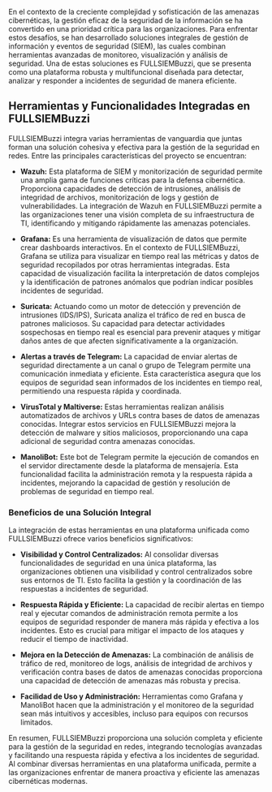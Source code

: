 En el contexto de la creciente complejidad y sofisticación de las amenazas cibernéticas, la gestión eficaz de la seguridad de la información se ha convertido en una prioridad crítica para las organizaciones. Para enfrentar estos desafíos, se han desarrollado soluciones integrales de gestión de información y eventos de seguridad (SIEM), las cuales combinan herramientas avanzadas de monitoreo, visualización y análisis de seguridad. Una de estas soluciones es FULLSIEMBuzzi, que se presenta como una plataforma robusta y multifuncional diseñada para detectar, analizar y responder a incidentes de seguridad de manera eficiente.

## **Herramientas y Funcionalidades Integradas en FULLSIEMBuzzi**

FULLSIEMBuzzi integra varias herramientas de vanguardia que juntas forman una solución cohesiva y efectiva para la gestión de la seguridad en redes. Entre las principales características del proyecto se encuentran:

- **Wazuh:** Esta plataforma de SIEM y monitorización de seguridad permite una amplia gama de funciones críticas para la defensa cibernética. Proporciona capacidades de detección de intrusiones, análisis de integridad de archivos, monitorización de logs y gestión de vulnerabilidades. La integración de Wazuh en FULLSIEMBuzzi permite a las organizaciones tener una visión completa de su infraestructura de TI, identificando y mitigando rápidamente las amenazas potenciales.

- **Grafana:** Es una herramienta de visualización de datos que permite crear dashboards interactivos. En el contexto de FULLSIEMBuzzi, Grafana se utiliza para visualizar en tiempo real las métricas y datos de seguridad recopilados por otras herramientas integradas. Esta capacidad de visualización facilita la interpretación de datos complejos y la identificación de patrones anómalos que podrían indicar posibles incidentes de seguridad.

- **Suricata:** Actuando como un motor de detección y prevención de intrusiones (IDS/IPS), Suricata analiza el tráfico de red en busca de patrones maliciosos. Su capacidad para detectar actividades sospechosas en tiempo real es esencial para prevenir ataques y mitigar daños antes de que afecten significativamente a la organización.

- **Alertas a través de Telegram:** La capacidad de enviar alertas de seguridad directamente a un canal o grupo de Telegram permite una comunicación inmediata y eficiente. Esta característica asegura que los equipos de seguridad sean informados de los incidentes en tiempo real, permitiendo una respuesta rápida y coordinada.

- **VirusTotal y Maltiverse:** Estas herramientas realizan análisis automatizados de archivos y URLs contra bases de datos de amenazas conocidas. Integrar estos servicios en FULLSIEMBuzzi mejora la detección de malware y sitios maliciosos, proporcionando una capa adicional de seguridad contra amenazas conocidas.

- **ManoliBot:** Este bot de Telegram permite la ejecución de comandos en el servidor directamente desde la plataforma de mensajería. Esta funcionalidad facilita la administración remota y la respuesta rápida a incidentes, mejorando la capacidad de gestión y resolución de problemas de seguridad en tiempo real.

### **Beneficios de una Solución Integral**

La integración de estas herramientas en una plataforma unificada como FULLSIEMBuzzi ofrece varios beneficios significativos:

- **Visibilidad y Control Centralizados:** Al consolidar diversas funcionalidades de seguridad en una única plataforma, las organizaciones obtienen una visibilidad y control centralizados sobre sus entornos de TI. Esto facilita la gestión y la coordinación de las respuestas a incidentes de seguridad.

- **Respuesta Rápida y Eficiente:** La capacidad de recibir alertas en tiempo real y ejecutar comandos de administración remota permite a los equipos de seguridad responder de manera más rápida y efectiva a los incidentes. Esto es crucial para mitigar el impacto de los ataques y reducir el tiempo de inactividad.

- **Mejora en la Detección de Amenazas:** La combinación de análisis de tráfico de red, monitoreo de logs, análisis de integridad de archivos y verificación contra bases de datos de amenazas conocidas proporciona una capacidad de detección de amenazas más robusta y precisa.

- **Facilidad de Uso y Administración:** Herramientas como Grafana y ManoliBot hacen que la administración y el monitoreo de la seguridad sean más intuitivos y accesibles, incluso para equipos con recursos limitados.

En resumen, FULLSIEMBuzzi proporciona una solución completa y eficiente para la gestión de la seguridad en redes, integrando tecnologías avanzadas y facilitando una respuesta rápida y efectiva a los incidentes de seguridad. Al combinar diversas herramientas en una plataforma unificada, permite a las organizaciones enfrentar de manera proactiva y eficiente las amenazas cibernéticas modernas.
